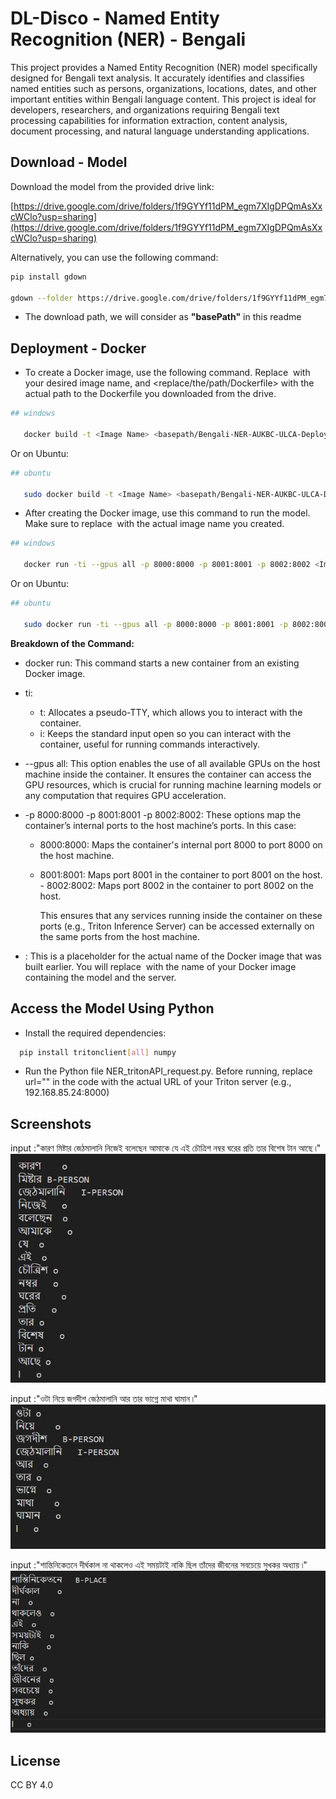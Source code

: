 # DL-Disco - Named Entity Recognition (NER) - Bengali

 This project provides a Named Entity Recognition (NER) model specifically designed for Bengali text analysis. It accurately identifies and classifies named entities such as persons, organizations, locations, dates, and other important entities within Bengali language content. This project is ideal for developers, researchers, and organizations requiring Bengali text processing capabilities for information extraction, content analysis, document processing, and natural language understanding applications.
   
## Download - Model

Download the model from the provided drive link: 

   [https://drive.google.com/drive/folders/1f9GYYf11dPM_egm7XIgDPQmAsXxcWClo?usp=sharing](https://drive.google.com/drive/folders/1f9GYYf11dPM_egm7XIgDPQmAsXxcWClo?usp=sharing)

Alternatively, you can use the following command:

```bash
pip install gdown

gdown --folder https://drive.google.com/drive/folders/1f9GYYf11dPM_egm7XIgDPQmAsXxcWClo?usp=sharing
```
* The download path, we will consider as **"basePath"** in this readme

## Deployment - Docker  

* To create a Docker image, use the following command. Replace <Image Name> with your desired image name, and <replace/the/path/Dockerfile> with the actual path to the Dockerfile you downloaded from the drive.


```bash
## windows

   docker build -t <Image Name> <basepath/Bengali-NER-AUKBC-ULCA-Deploy/>
```
Or on Ubuntu:
```bash
## ubuntu

   sudo docker build -t <Image Name> <basepath/Bengali-NER-AUKBC-ULCA-Deploy/>
```

* After creating the Docker image, use this command to run the model. Make sure to replace <Image Name> with the actual image name you created.

```bash
## windows

   docker run -ti --gpus all -p 8000:8000 -p 8001:8001 -p 8002:8002 <Image Name>
```
Or on Ubuntu:
```bash
## ubuntu

   sudo docker run -ti --gpus all -p 8000:8000 -p 8001:8001 -p 8002:8002 <Image Name>
```
**Breakdown of the Command:**

- docker run: This command starts a new container from an existing Docker image.

- ti:

  - t: Allocates a pseudo-TTY, which allows you to interact with the container.
  - i: Keeps the standard input open so you can interact with the container, useful for running commands interactively.
- --gpus all: This option enables the use of all available GPUs on the host machine inside the container. It ensures the container can access the GPU resources, which is crucial for running machine learning models or any computation that requires GPU acceleration.

- -p 8000:8000 -p 8001:8001 -p 8002:8002: These options map the container’s internal ports to the host machine’s ports. In this case:

  - 8000:8000: Maps the container's internal port 8000 to port 8000 on the host machine.
  - 8001:8001: Maps port 8001 in the container to port 8001 on the host.  - 8002:8002: Maps port 8002 in the container to port 8002 on the host.

    This ensures that any services running inside the container on these ports (e.g., Triton Inference Server) can be accessed externally on the same ports from the host machine.

- <Image Name>: This is a placeholder for the actual name of the Docker image that was built earlier. You will replace <Image Name> with the name of your Docker image containing the model and the server.



## Access the Model Using Python 

* Install the required dependencies:

```bash
  pip install tritonclient[all] numpy
```

* Run the Python file NER_tritonAPI_request.py. Before running, replace url="<url of triton server>" in the code with the actual URL of your Triton server (e.g., 192.168.85.24:8000)




## Screenshots
input :"কারণ মিষ্টার জেঠমালানি নিজেই বলেছেন আমাকে যে এই চৌত্রিশ নম্বর ঘরের প্রতি তার বিশেষ টান আছে ৷"
![App Screenshot](https://github.com/dldiscomt/DL-DiscoNER-Bengali/blob/main/picture/benpicture-1.jpg?raw=true)


input :"ওটা নিয়ে জগদীশ জেঠমালানি আর তার ভাগ্নে মাথা ঘামান ৷"
![App Screenshot ](https://github.com/dldiscomt/DL-DiscoNER-Bengali/blob/main/picture/benpicture-2.jpg?raw=true)


input :"শান্তিনিকেতনে দীর্ঘকাল না থাকলেও এই সময়টাই নাকি ছিল তাঁদের জীবনের সবচেয়ে সুখকর অধ্যায় ৷"
![App Screenshot](https://github.com/dldiscomt/DL-DiscoNER-Bengali/blob/main/picture/benpicture-3.jpg?raw=true)



## License
CC BY 4.0 
